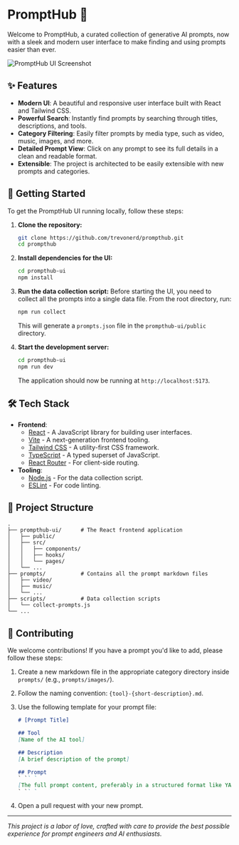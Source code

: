 # PromptHub 🌟

Welcome to PromptHub, a curated collection of generative AI prompts, now with a sleek and modern user interface to make finding and using prompts easier than ever.

![PromptHub UI Screenshot](https://i.imgur.com/your-screenshot.png) <!-- It's a good idea to add a screenshot of the UI -->

## ✨ Features

-   **Modern UI**: A beautiful and responsive user interface built with React and Tailwind CSS.
-   **Powerful Search**: Instantly find prompts by searching through titles, descriptions, and tools.
-   **Category Filtering**: Easily filter prompts by media type, such as video, music, images, and more.
-   **Detailed Prompt View**: Click on any prompt to see its full details in a clean and readable format.
-   **Extensible**: The project is architected to be easily extensible with new prompts and categories.

## 🚀 Getting Started

To get the PromptHub UI running locally, follow these steps:

1.  **Clone the repository:**
    ```bash
    git clone https://github.com/trevonerd/prompthub.git
    cd prompthub
    ```

2.  **Install dependencies for the UI:**
    ```bash
    cd prompthub-ui
    npm install
    ```

3.  **Run the data collection script:**
    Before starting the UI, you need to collect all the prompts into a single data file. From the root directory, run:
    ```bash
    npm run collect
    ```
    This will generate a `prompts.json` file in the `prompthub-ui/public` directory.

4.  **Start the development server:**
    ```bash
    cd prompthub-ui
    npm run dev
    ```
    The application should now be running at `http://localhost:5173`.

## 🛠️ Tech Stack

-   **Frontend**:
    -   [React](https://reactjs.org/) - A JavaScript library for building user interfaces.
    -   [Vite](https://vitejs.dev/) - A next-generation frontend tooling.
    -   [Tailwind CSS](https://tailwindcss.com/) - A utility-first CSS framework.
    -   [TypeScript](https://www.typescriptlang.org/) - A typed superset of JavaScript.
    -   [React Router](https://reactrouter.com/) - For client-side routing.
-   **Tooling**:
    -   [Node.js](https://nodejs.org/) - For the data collection script.
    -   [ESLint](https://eslint.org/) - For code linting.

## 📁 Project Structure

```
.
├── prompthub-ui/      # The React frontend application
│   ├── public/
│   ├── src/
│   │   ├── components/
│   │   ├── hooks/
│   │   └── pages/
│   └── ...
├── prompts/           # Contains all the prompt markdown files
│   ├── video/
│   ├── music/
│   └── ...
├── scripts/           # Data collection scripts
│   └── collect-prompts.js
└── ...
```

## 🤝 Contributing

We welcome contributions! If you have a prompt you'd like to add, please follow these steps:

1.  Create a new markdown file in the appropriate category directory inside `prompts/` (e.g., `prompts/images/`).
2.  Follow the naming convention: `{tool}-{short-description}.md`.
3.  Use the following template for your prompt file:

    ```markdown
    # [Prompt Title]

    ## Tool
    [Name of the AI tool]

    ## Description
    [A brief description of the prompt]

    ## Prompt
    ` `` `
    [The full prompt content, preferably in a structured format like YAML]
    ` `` `
    ```

4.  Open a pull request with your new prompt.

---

*This project is a labor of love, crafted with care to provide the best possible experience for prompt engineers and AI enthusiasts.*
